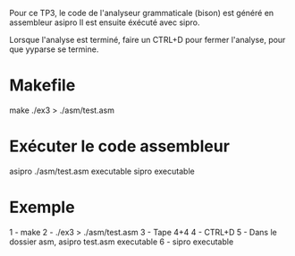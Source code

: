 Pour ce TP3, le code de l'analyseur grammaticale (bison) est généré en assembleur asipro
Il est ensuite éxécuté avec sipro.

Lorsque l'analyse est terminé, faire un CTRL+D pour fermer l'analyse, pour que yyparse se termine.

# Makefile
make
./ex3 > ./asm/test.asm

# Exécuter le code assembleur
asipro ./asm/test.asm executable
sipro executable

# Exemple
1 - make
2 - ./ex3 > ./asm/test.asm
3 - Tape 4+4
4 - CTRL+D
5 - Dans le dossier asm, asipro test.asm executable
6 - sipro executable
